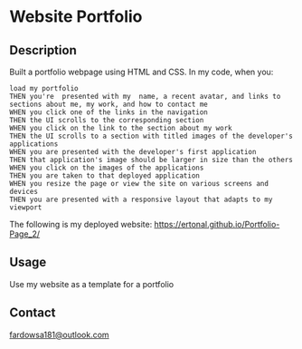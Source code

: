 # Website Portfolio

## Description

Built a portfolio webpage using HTML and CSS.
In my code, when you:

```
load my portfolio
THEN you're  presented with my  name, a recent avatar, and links to sections about me, my work, and how to contact me
WHEN you click one of the links in the navigation
THEN the UI scrolls to the corresponding section
WHEN you click on the link to the section about my work
THEN the UI scrolls to a section with titled images of the developer's applications
WHEN you are presented with the developer's first application
THEN that application's image should be larger in size than the others
WHEN you click on the images of the applications
THEN you are taken to that deployed application
WHEN you resize the page or view the site on various screens and devices
THEN you are presented with a responsive layout that adapts to my viewport
```

The following is my deployed website:
https://ertonal.github.io/Portfolio-Page_2/

## Usage

Use my website as a template for a portfolio



## Contact
fardowsa181@outlook.com 